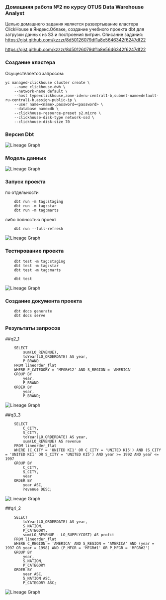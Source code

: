 ### Домашняя работа №2 по курсу OTUS Data Warehouse Analyst
Целью домашнего задания является развертывание кластера ClickHouse в Яндекс.Облаке, 
создание учебного проекта dbt для загрузки данных из S3 и построения витрин.
Описание задания: https://gist.github.com/kzzzr/8d50126079df1a8e5646342f6247df22

https://gist.github.com/kzzzr/8d50126079df1a8e5646342f6247df22
### Создание кластера
Осуществляется запросом:
```
yc managed-clickhouse cluster create \
    --name clickhouse-dwh \
    --network-name default \
    --host type=clickhouse,zone-id=ru-central1-b,subnet-name=default-ru-central1-b,assign-public-ip \
    --user name=<name>,password=<password> \
    --database name=db \
    --clickhouse-resource-preset s2.micro \
    --clickhouse-disk-type network-ssd \
    --clickhouse-disk-size 70
```

### Версия Dbt  

![Lineage Graph](dbt_version.png)

### Модель данных
![Lineage Graph](graph.png)

### Запуск проекта 

по отдельности
```
    dbt run -m tag:staging
    dbt run -m tag:star
    dbt run -m tag:marts
```

либо  полностью проект 

```
    dbt run --full-refresh
```
![Lineage Graph](run.png)


### Тестирование проекта 

```
    dbt test -m tag:staging
    dbt test -m tag:star
    dbt test -m tag:marts

    dbt test
```
![Lineage Graph](test.png)


### Создание документа проекта

```
    dbt docs generate
    dbt docs serve
```
### Результаты запросов 

##q2_1 

```
    SELECT
        sum(LO_REVENUE),
        toYear(LO_ORDERDATE) AS year,
        P_BRAND
    FROM lineorder_flat
    WHERE P_CATEGORY = 'MFGR#12' AND S_REGION = 'AMERICA'
    GROUP BY
        year,
        P_BRAND
    ORDER BY
        year,
        P_BRAND;
```

![Lineage Graph](q2_1.png)

##q3_3

```
    SELECT
        C_CITY,
        S_CITY,
        toYear(LO_ORDERDATE) AS year,
        sum(LO_REVENUE) AS revenue
    FROM lineorder_flat
    WHERE (C_CITY = 'UNITED KI1' OR C_CITY = 'UNITED KI5') AND (S_CITY = 'UNITED KI1' OR S_CITY = 'UNITED KI5') AND year >= 1992 AND year <= 1997
    GROUP BY
        C_CITY,
        S_CITY,
        year
    ORDER BY
        year ASC,
        revenue DESC;
```

![Lineage Graph](q3_3.png)

##q4_2

```
    SELECT
        toYear(LO_ORDERDATE) AS year,
        S_NATION,
        P_CATEGORY,
        sum(LO_REVENUE - LO_SUPPLYCOST) AS profit
    FROM lineorder_flat
    WHERE C_REGION = 'AMERICA' AND S_REGION = 'AMERICA' AND (year = 1997 OR year = 1998) AND (P_MFGR = 'MFGR#1' OR P_MFGR = 'MFGR#2')
    GROUP BY
        year,
        S_NATION,
        P_CATEGORY
    ORDER BY
        year ASC,
        S_NATION ASC,
        P_CATEGORY ASC;
```

![Lineage Graph](q4_2.png)